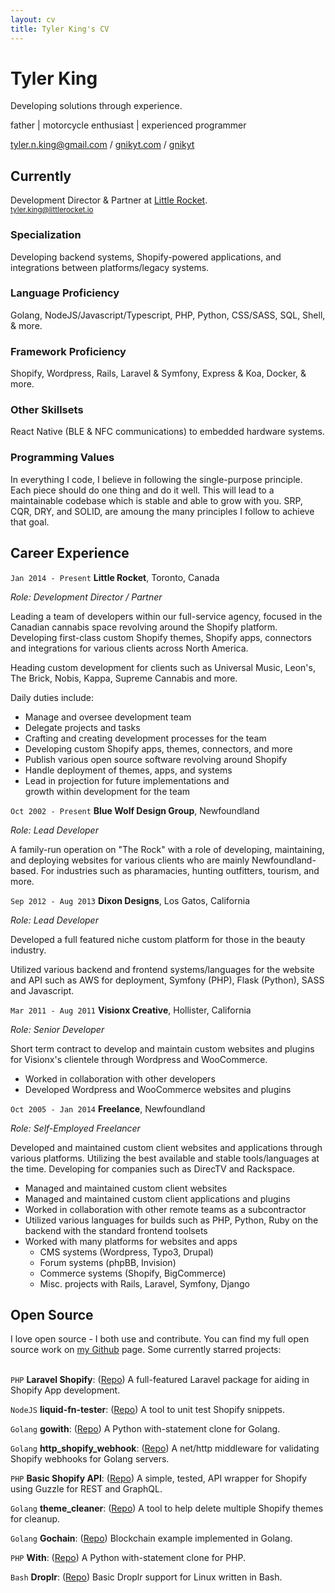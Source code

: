 ```yaml
---
layout: cv
title: Tyler King's CV
---
```

# Tyler King
Developing solutions through experience.

father \| motorcycle enthusiast \| experienced programmer

<div id="webaddress">
<i class="fas fa-at"></i> <a href="tyler.n.king@gmail.com">tyler.n.king@gmail.com</a> /
<i class="fas fa-globe-americas"></i> <a href="https://gnikyt.com" target="_blank">gnikyt.com</a> /
<i class="fab fa-github-alt"></i> <a href="https://github.com/gnikyt" target="_blank">gnikyt</a>
</div>

## Currently

Development Director & Partner at [Little Rocket](https://littlerocket.io).<br>
<small>tyler.king@littlerocket.io</small>

### Specialization

Developing backend systems, Shopify-powered applications, and integrations between platforms/legacy systems.

### Language Proficiency

Golang, NodeJS/Javascript/Typescript, PHP, Python, CSS/SASS, SQL, Shell, & more.

### Framework Proficiency

Shopify, Wordpress, Rails, Laravel & Symfony, Express & Koa, Docker, & more.

### Other Skillsets

React Native (BLE & NFC communications) to embedded hardware systems.

### Programming Values

In everything I code, I believe in following the single-purpose principle. Each piece should do one thing and do it well. This will lead to a maintainable codebase which is stable and able to grow with you. SRP, CQR, DRY, and SOLID, are amoung the many principles I follow to achieve that goal.

## Career Experience

`Jan 2014 - Present`
**Little Rocket**, Toronto, Canada

*Role: Development Director / Partner*

Leading a team of developers within our full-service agency, focused in the Canadian cannabis space revolving around the Shopify platform. Developing first-class custom Shopify themes, Shopify apps, connectors and integrations for various clients across North America.

Heading custom development for clients such as Universal Music, Leon's, The Brick, Nobis, Kappa, Supreme Cannabis and more.

Daily duties include:

- Manage and oversee development team
- Delegate projects and tasks
- Crafting and creating development processes for the team
- Developing custom Shopify apps, themes, connectors, and more
- Publish various open source software revolving around Shopify
- Handle deployment of themes, apps, and systems
- Lead in projection for future implementations and<br>growth within development for the team

`Oct 2002 - Present`
**Blue Wolf Design Group**, Newfoundland

*Role: Lead Developer*

A family-run operation on "The Rock" with a role of developing, maintaining, and deploying websites for various clients who are mainly Newfoundland-based. For industries such as pharamacies, hunting outfitters, tourism, and more.

`Sep 2012 - Aug 2013`
**Dixon Designs**, Los Gatos, California

*Role: Lead Developer*

Developed a full featured niche custom platform for those in the beauty industry.

Utilized various backend and frontend systems/languages for the website and API such as AWS for deployment, Symfony (PHP), Flask (Python), SASS and Javascript.

`Mar 2011 - Aug 2011`
**Visionx Creative**, Hollister, California

*Role: Senior Developer*

Short term contract to develop and maintain custom websites and plugins for Visionx's clientele through Wordpress and WooCommerce.

- Worked in collaboration with other developers
- Developed Wordpress and WooCommerce websites and plugins

`Oct 2005 - Jan 2014`
**Freelance**, Newfoundland

*Role: Self-Employed Freelancer*

Developed and maintained custom client websites and applications through various platforms. Utilizing the best available and stable tools/languages at the time. Developing for companies such as DirecTV and Rackspace.

- Managed and maintained custom client websites
- Managed and maintained custom client applications and plugins
- Worked in collaboration with other remote teams as a subcontractor
- Utilized various languages for builds such as PHP, Python, Ruby on the<br>backend with the standard frontend toolsets
- Worked with many platforms for websites and apps
  - CMS systems (Wordpress, Typo3, Drupal)
  - Forum systems (phpBB, Invision)
  - Commerce systems (Shopify, BigCommerce)
  - Misc. projects with Rails, Laravel, Symfony, Django

## Open Source

I love open source - I both use and contribute. You can find my full open source work on [my Github](https://github.com/gnikyt) page. Some currently starred projects:
<br><br>

`PHP`
**Laravel Shopify**: ([Repo](https://github.com/gnikyt/laravel-shopify)) A full-featured Laravel package for aiding in Shopify App development.

`NodeJS`
**liquid-fn-tester**: ([Repo](https://github.com/gnikyt/liquid-fn-tester)) A tool to unit test Shopify snippets.

`Golang`
**gowith**: ([Repo](https://github.com/gnikyt/gowith)) A Python with-statement clone for Golang.

`Golang`
**http_shopify_webhook**: ([Repo](https://github.com/gnikyt/http_shopify_webhook)) A net/http middleware for validating Shopify webhooks for Golang servers.

`PHP`
**Basic Shopify API**: ([Repo](https://github.com/gnikyt/Basic-Shopify-API)) A simple, tested, API wrapper for Shopify using Guzzle for REST and GraphQL.

`Golang`
**theme_cleaner**: ([Repo](https://github.com/gnikyt/theme_cleaner)) A tool to help delete multiple Shopify themes for cleanup.

`Golang`
**Gochain**: ([Repo](https://github.com/gnikyt/gochain)) Blockchain example implemented in Golang.

`PHP`
**With**: ([Repo](https://github.com/gnikyt/with)) A Python with-statement clone for PHP.

`Bash`
**Droplr**: ([Repo](https://github.com/gnikyt/droplr-bash)) Basic Droplr support for Linux written in Bash.
